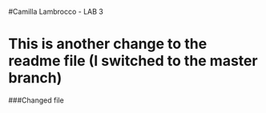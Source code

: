 #Camilla Lambrocco - LAB 3


This is another change to the readme file (I switched to the master branch)
=======
###Changed file

